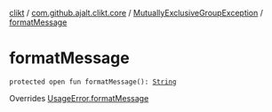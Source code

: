 [clikt](../../index.md) / [com.github.ajalt.clikt.core](../index.md) / [MutuallyExclusiveGroupException](index.md) / [formatMessage](./format-message.md)

# formatMessage

`protected open fun formatMessage(): `[`String`](https://kotlinlang.org/api/latest/jvm/stdlib/kotlin/-string/index.html)

Overrides [UsageError.formatMessage](../-usage-error/format-message.md)


